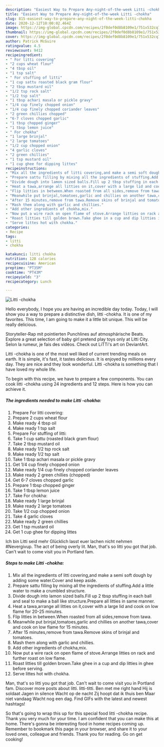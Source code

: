 ```yaml
---
description: "Easiest Way to Prepare Any-night-of-the-week Litti -chokha"
title: "Easiest Way to Prepare Any-night-of-the-week Litti -chokha"
slug: 815-easiest-way-to-prepare-any-night-of-the-week-litti-chokha
date: 2020-12-12T10:00:02.464Z
image: https://img-global.cpcdn.com/recipes/2f0def0d8b8109e1/751x532cq70/litti-chokha-recipe-main-photo.jpg
thumbnail: https://img-global.cpcdn.com/recipes/2f0def0d8b8109e1/751x532cq70/litti-chokha-recipe-main-photo.jpg
cover: https://img-global.cpcdn.com/recipes/2f0def0d8b8109e1/751x532cq70/litti-chokha-recipe-main-photo.jpg
author: Patrick McGuire
ratingvalue: 4.5
reviewcount: 9412
recipeingredient:
- " For litti covering"
- "2 cups wheat flour"
- "4 tbsp oil"
- "1 tsp salt"
- " For stuffing of litti"
- "1 cup sattu roasted black gram flour"
- "2 tbsp mustard oil"
- "1/2 tsp rock salt"
- "1/2 tsp salt"
- "1 tbsp achari masala or pickle gravy"
- "1/4 cup finely chopped onion"
- "1/4 cup finely chopped coriander leaves"
- "2 green chillies chopped"
- "6-7 cloves chopped garlic"
- "1 tbsp chopped ginger"
- "1 tbsp lemon juice"
- " For chokha"
- "1 large brinjal"
- "2 large tomatoes"
- "1/2 cup chopped onion"
- "4 garlic cloves"
- "2 green chillies"
- "1 tsp mustard oil"
- "1 cup ghee for dipping littes"
recipeinstructions:
- "Mix all the ingredients of litti covering,and make a semi soft dough by adding some water.Cover and keep aside."
- "Prepare sattu filling by mixing all the ingredients of stuffing.Add a little water to make a crumbled structure."
- "Divide dough into lamon sized balls.Fill up 2 tbsp stuffing in each ball and seal to make a ball like structure.Prepare all litties in same manner."
- "Heat a tawa,arrange all litties on it,cover with a large lid and cook on low flame for 20-25 minutes."
- "Flip litties in between.When roasted from all sides,remove from tawa."
- "Meanwhile put brinjal,tomatoes,garlic and chillies on another tawa,cover and cook on low flame for 15 minutes."
- "After 15 minutes,remove from tawa.Remove skins of brinjal and tomatoes."
- "Mash them along with garlic and chillies."
- "Add other ingredients of chokha,mix."
- "Now put a wire rack on open flame of stove.Arrange litties on rack and further roast on low flame."
- "Roast litties till golden brown.Take ghee in a cup and dip litties in ghee before serving."
- "Serve littes hot with chokha."
categories:
- Recipe
tags:
- litti
- chokha

katakunci: litti chokha 
nutrition: 128 calories
recipecuisine: American
preptime: "PT35M"
cooktime: "PT43M"
recipeyield: "3"
recipecategory: Lunch

---
```



![Litti -chokha](https://img-global.cpcdn.com/recipes/2f0def0d8b8109e1/751x532cq70/litti-chokha-recipe-main-photo.jpg)

Hello everybody, I hope you are having an incredible day today. Today, I will show you a way to prepare a distinctive dish, litti -chokha. It is one of my favorites. This time, I am going to make it a little bit unique. This will be really delicious.

Storyteller-Rap mit pointierten Punchlines auf atmosphärische Beats. Explore a great selection of baby girl pretend play toys only at Litti City. Selon la rumeur, je fais des vidéos. Check out LiTTi&#39;s art on DeviantArt.

Litti -chokha is one of the most well liked of current trending meals on earth. It is simple, it's fast, it tastes delicious. It is enjoyed by millions every day. They are nice and they look wonderful. Litti -chokha is something that I have loved my whole life.


To begin with this recipe, we have to prepare a few components. You can cook litti -chokha using 24 ingredients and 12 steps. Here is how you can achieve it.

<!--inarticleads1-->

##### The ingredients needed to make Litti -chokha:

1. Prepare  For litti covering:
1. Prepare 2 cups wheat flour
1. Make ready 4 tbsp oil
1. Make ready 1 tsp salt
1. Prepare  For stuffing of litti:
1. Take 1 cup sattu (roasted black gram flour)
1. Take 2 tbsp mustard oil
1. Make ready 1/2 tsp rock salt
1. Make ready 1/2 tsp salt
1. Take 1 tbsp achari masala or pickle gravy
1. Get 1/4 cup finely chopped onion
1. Make ready 1/4 cup finely chopped coriander leaves
1. Make ready 2 green chillies (chopped)
1. Get 6-7 cloves chopped garlic
1. Prepare 1 tbsp chopped ginger
1. Take 1 tbsp lemon juice
1. Take  For chokha:
1. Make ready 1 large brinjal
1. Make ready 2 large tomatoes
1. Take 1/2 cup chopped onion
1. Take 4 garlic cloves
1. Make ready 2 green chillies
1. Get 1 tsp mustard oil
1. Get 1 cup ghee for dipping littes


Ich bin Litti seid mehr Glücklich lasst euer lachen nicht nehmen #Nevergivup. The act of being overly lit. Man, that&#39;s so litti you got that job. Can&#39;t wait to come visit you in Portland fam. 

<!--inarticleads2-->

##### Steps to make Litti -chokha:

1. Mix all the ingredients of litti covering,and make a semi soft dough by adding some water.Cover and keep aside.
1. Prepare sattu filling by mixing all the ingredients of stuffing.Add a little water to make a crumbled structure.
1. Divide dough into lamon sized balls.Fill up 2 tbsp stuffing in each ball and seal to make a ball like structure.Prepare all litties in same manner.
1. Heat a tawa,arrange all litties on it,cover with a large lid and cook on low flame for 20-25 minutes.
1. Flip litties in between.When roasted from all sides,remove from tawa.
1. Meanwhile put brinjal,tomatoes,garlic and chillies on another tawa,cover and cook on low flame for 15 minutes.
1. After 15 minutes,remove from tawa.Remove skins of brinjal and tomatoes.
1. Mash them along with garlic and chillies.
1. Add other ingredients of chokha,mix.
1. Now put a wire rack on open flame of stove.Arrange litties on rack and further roast on low flame.
1. Roast litties till golden brown.Take ghee in a cup and dip litties in ghee before serving.
1. Serve littes hot with chokha.


Man, that&#39;s so litti you got that job. Can&#39;t wait to come visit you in Portland fam. Discover more posts about litti. litti-titti. Ben met me right hand Hij is soldaat Jagen in silence Wacht op de nacht Zij hoopt dat ik thuis ben Maar niet vandaag Wacht nog een dag. Find GIFs with the latest and newest hashtags! 

So that's going to wrap this up for this special food litti -chokha recipe. Thank you very much for your time. I am confident that you can make this at home. There's gonna be interesting food in home recipes coming up. Remember to bookmark this page in your browser, and share it to your loved ones, colleague and friends. Thank you for reading. Go on get cooking!

